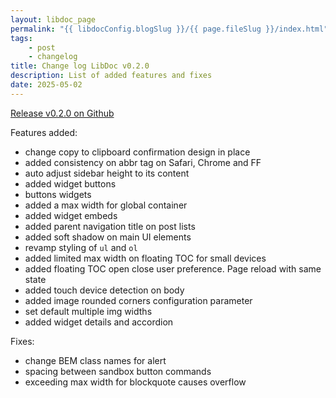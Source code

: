 ```yaml
---
layout: libdoc_page
permalink: "{{ libdocConfig.blogSlug }}/{{ page.fileSlug }}/index.html"
tags:
    - post
    - changelog
title: Change log LibDoc v0.2.0
description: List of added features and fixes
date: 2025-05-02
---
```

[Release v0.2.0 on Github](https://github.com/ita-design-system/eleventy-libdoc/releases/tag/0.2.0)

Features added:

* change copy to clipboard confirmation design in place
* added consistency on abbr tag on Safari, Chrome and FF
* auto adjust sidebar height to its content
* added widget buttons
* buttons widgets
* added a max width for global container
* added widget embeds
* added parent navigation title on post lists
* added soft shadow on main UI elements
* revamp styling of `ul` and `ol`
* added limited max width on floating TOC for small devices
* added floating TOC open close user preference. Page reload with same state
* added touch device detection on body
* added image rounded corners configuration parameter
* set default multiple img widths
* added widget details and accordion

Fixes:

* change BEM class names for alert
* spacing between sandbox button commands
* exceeding max width for blockquote causes overflow
